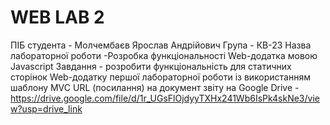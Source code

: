 # WEB LAB 2

ПІБ студента - Молчембаєв Ярослав Андрійович
Група - КВ-23
Назва лабораторної роботи -Розробка функціональності Web-додатка мовою Javascript
Завдання - розробити функціональність для статичних сторінок Web-додатку першої лабораторної роботи із використанням шаблону MVC
URL (посилання) на документ звіту на Google Drive - https://drive.google.com/file/d/1r_UGsFlOjdyyTXHx241Wb6IsPk4skNe3/view?usp=drive_link
